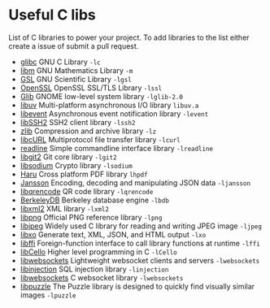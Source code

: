 # Useful C libs
List of C libraries to power your project. To add libraries to the list either create a issue of submit a pull request.
* [glibc](http://www.gnu.org/software/libc/) GNU C Library `-lc`
* [libm](https://sourceware.org/glibc/wiki/libm) GNU Mathematics Library `-m`
* [GSL](http://www.gnu.org/software/gsl/) GNU Scientific Library `-lgsl`
* [OpenSSL](https://www.openssl.org/) OpenSSL SSL/TLS Library `-lssl`
* [Glib](https://wiki.gnome.org/Projects/GLib) GNOME low-level system library `-lglib-2.0`
* [libuv](https://github.com/libuv/libuv)  Multi-platform asynchronous I/O library `libuv.a`
* [libevent](http://libevent.org/) Asynchronous event notification library `-levent`
* [libSSH2](http://www.libssh2.org/) SSH2 client library `-lssh2`
* [zlib](http://www.zlib.net/) Compression and archive library `-lz`
* [libcURL](http://curl.haxx.se/libcurl/) Multiprotocol file transfer library `-lcurl`
* [readline](http://cnswww.cns.cwru.edu/php/chet/readline/rltop.html) Simple commandline interface library `-lreadline`
* [libgit2](https://libgit2.github.com/) Git core library `-lgit2`
* [libsodium](https://github.com/jedisct1/libsodium) Crypto library `-lsodium`
* [Haru](https://github.com/libharu/libharu) Cross platform PDF library `lhpdf`
* [Jansson](https://github.com/akheron/jansson) Encoding, decoding and manipulating JSON data `-ljansson`
* [libqrencode](https://github.com/fukuchi/libqrencode) QR code library `-lqrencode`
* [BerkeleyDB](http://www.oracle.com/technetwork/database/database-technologies/berkeleydb/overview/index.html) Berkeley database engine `-lbdb`
* [libxml2](http://xmlsoft.org/) XML library `-lxml2`
* [libpng](http://www.libpng.org/pub/png/libpng.html) Official PNG reference library `-lpng`
* [libjpeg](http://libjpeg.sourceforge.net/) Widely used C library for reading and writing JPEG image `-ljpeg`
* [libxo](https://github.com/Juniper/libxo) Generate text, XML, JSON, and HTML output `-lxo`
* [libffi](https://github.com/atgreen/libffi) Foreign-function interface to call library functions at runtime `-lffi`
* [libCello](https://github.com/orangeduck/libCello) Higher level programming in C `-lCello`
* [libwebsockets](https://github.com/warmcat/libwebsockets) Lightweight websocket clients and servers `-lwebsockets`
* [libinjection](https://github.com/client9/libinjection) SQL injection library `-linjection`
* [libwebsockets](https://github.com/warmcat/libwebsockets) C websocket library `-lwebsockets`
* [libpuzzle](https://github.com/jedisct1/libpuzzle) The Puzzle library is designed to quickly find visually similar images `-lpuzzle`
